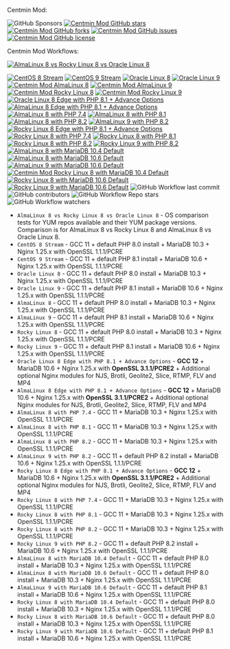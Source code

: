Centmin Mod:

![GitHub Sponsors](https://img.shields.io/github/sponsors/centminmod) [![Centmin Mod GitHub stars](https://img.shields.io/github/stars/centminmod/centminmod.svg?style=flat-square)](https://github.com/centminmod/centminmod/stargazers) [![Centmin Mod GitHub forks](https://img.shields.io/github/forks/centminmod/centminmod.svg?style=flat-square)](https://github.com/centminmod/centminmod/network) [![Centmin Mod GitHub issues](https://img.shields.io/github/issues/centminmod/centminmod.svg?style=flat-square)](https://github.com/centminmod/centminmod/issues) [![Centmin Mod GitHub license](https://img.shields.io/badge/license-GPL-blue.svg?style=flat-square)](https://raw.githubusercontent.com/centminmod/centminmod/master/license.txt)

Centmin Mod Workflows:

[![AlmaLinux 8 vs Rocky Linux 8 vs Oracle Linux 8](https://github.com/centminmod/centminmod-workflows/actions/workflows/almalinux-vs-rockylinux-oracle-linux-8.yml/badge.svg)](https://github.com/centminmod/centminmod-workflows/actions/workflows/almalinux-vs-rockylinux-oracle-linux-8.yml)

[![CentOS 8 Stream](https://github.com/centminmod/centminmod-workflows/actions/workflows/centos8stream.yml/badge.svg)](https://github.com/centminmod/centminmod-workflows/actions/workflows/centos8stream.yml) [![CentOS 9 Stream](https://github.com/centminmod/centminmod-workflows/actions/workflows/centos9stream.yml/badge.svg)](https://github.com/centminmod/centminmod-workflows/actions/workflows/centos9stream.yml) [![Oracle Linux 8](https://github.com/centminmod/centminmod-workflows/actions/workflows/oraclelinux8.yml/badge.svg)](https://github.com/centminmod/centminmod-workflows/actions/workflows/oraclelinux8.yml) [![Oracle Linux 9](https://github.com/centminmod/centminmod-workflows/actions/workflows/oraclelinux9.yml/badge.svg)](https://github.com/centminmod/centminmod-workflows/actions/workflows/oraclelinux9.yml) [![Centmin Mod AlmaLinux 8](https://github.com/centminmod/centminmod-workflows/actions/workflows/main.yml/badge.svg?branch=master)](https://github.com/centminmod/centminmod-workflows/actions/workflows/main.yml) [![Centmin Mod AlmaLinux 9](https://github.com/centminmod/centminmod-workflows/actions/workflows/almalinux9.yml/badge.svg)](https://github.com/centminmod/centminmod-workflows/actions/workflows/almalinux9.yml) [![Centmin Mod Rocky Linux 8](https://github.com/centminmod/centminmod-workflows/actions/workflows/rockylinux8.yml/badge.svg)](https://github.com/centminmod/centminmod-workflows/actions/workflows/rockylinux8.yml) [![Centmin Mod Rocky Linux 9](https://github.com/centminmod/centminmod-workflows/actions/workflows/rockylinux9.yml/badge.svg)](https://github.com/centminmod/centminmod-workflows/actions/workflows/rockylinux9.yml) [![Oracle Linux 8 Edge with PHP 8.1 + Advance Options](https://github.com/centminmod/centminmod-workflows/actions/workflows/oraclelinux8-edge.yml/badge.svg)](https://github.com/centminmod/centminmod-workflows/actions/workflows/oraclelinux8-edge.yml) [![AlmaLinux 8 Edge with PHP 8.1 + Advance Options](https://github.com/centminmod/centminmod-workflows/actions/workflows/almalinux8-edge.yml/badge.svg)](https://github.com/centminmod/centminmod-workflows/actions/workflows/almalinux8-edge.yml) [![AlmaLinux 8 with PHP 7.4](https://github.com/centminmod/centminmod-workflows/actions/workflows/almalinux8-php7.4.yml/badge.svg)](https://github.com/centminmod/centminmod-workflows/actions/workflows/almalinux8-php7.4.yml) [![AlmaLinux 8 with PHP 8.1](https://github.com/centminmod/centminmod-workflows/actions/workflows/almalinux8-php8.1.yml/badge.svg)](https://github.com/centminmod/centminmod-workflows/actions/workflows/almalinux8-php8.1.yml) [![AlmaLinux 8 with PHP 8.2](https://github.com/centminmod/centminmod-workflows/actions/workflows/almalinux8-php8.2.yml/badge.svg)](https://github.com/centminmod/centminmod-workflows/actions/workflows/almalinux8-php8.2.yml) [![AlmaLinux 9 with PHP 8.2](https://github.com/centminmod/centminmod-workflows/actions/workflows/almalinux9-php8.2.yml/badge.svg)](https://github.com/centminmod/centminmod-workflows/actions/workflows/almalinux9-php8.2.yml) [![Rocky Linux 8 Edge with PHP 8.1 + Advance Options](https://github.com/centminmod/centminmod-workflows/actions/workflows/rockylinux8-edge.yml/badge.svg)](https://github.com/centminmod/centminmod-workflows/actions/workflows/rockylinux8-edge.yml) [![Rocky Linux 8 with PHP 7.4](https://github.com/centminmod/centminmod-workflows/actions/workflows/rockylinux8-php7.4.yml/badge.svg)](https://github.com/centminmod/centminmod-workflows/actions/workflows/rockylinux8-php7.4.yml) [![Rocky Linux 8 with PHP 8.1](https://github.com/centminmod/centminmod-workflows/actions/workflows/rockylinux8-php8.1.yml/badge.svg)](https://github.com/centminmod/centminmod-workflows/actions/workflows/rockylinux8-php8.1.yml) [![Rocky Linux 8 with PHP 8.2](https://github.com/centminmod/centminmod-workflows/actions/workflows/rockylinux8-php8.2.yml/badge.svg)](https://github.com/centminmod/centminmod-workflows/actions/workflows/rockylinux8-php8.2.yml) [![Rocky Linux 9 with PHP 8.2](https://github.com/centminmod/centminmod-workflows/actions/workflows/rockylinux9-php8.2.yml/badge.svg)](https://github.com/centminmod/centminmod-workflows/actions/workflows/rockylinux9-php8.2.yml) [![AlmaLinux 8 with MariaDB 10.4 Default](https://github.com/centminmod/centminmod-workflows/actions/workflows/almalinux8-mariadb10.4.yml/badge.svg)](https://github.com/centminmod/centminmod-workflows/actions/workflows/almalinux8-mariadb10.4.yml) [![AlmaLinux 8 with MariaDB 10.6 Default](https://github.com/centminmod/centminmod-workflows/actions/workflows/almalinux8-mariadb10.6.yml/badge.svg)](https://github.com/centminmod/centminmod-workflows/actions/workflows/almalinux8-mariadb10.6.yml) [![AlmaLinux 9 with MariaDB 10.6 Default](https://github.com/centminmod/centminmod-workflows/actions/workflows/almalinux9-mariadb10.6.yml/badge.svg)](https://github.com/centminmod/centminmod-workflows/actions/workflows/almalinux9-mariadb10.6.yml) [![Centmin Mod Rocky Linux 8 with MariaDB 10.4 Default](https://github.com/centminmod/centminmod-workflows/actions/workflows/rockylinux8-mariadb10.4.yml/badge.svg)](https://github.com/centminmod/centminmod-workflows/actions/workflows/rockylinux8-mariadb10.4.yml) [![Rocky Linux 8 with MariaDB 10.6 Default](https://github.com/centminmod/centminmod-workflows/actions/workflows/rockylinux8-mariadb10.6.yml/badge.svg)](https://github.com/centminmod/centminmod-workflows/actions/workflows/rockylinux8-mariadb10.6.yml) [![Rocky Linux 9 with MariaDB 10.6 Default](https://github.com/centminmod/centminmod-workflows/actions/workflows/rockylinux9-mariadb10.6.yml/badge.svg)](https://github.com/centminmod/centminmod-workflows/actions/workflows/rockylinux9-mariadb10.6.yml)
![GitHub Workflow last commit](https://img.shields.io/github/last-commit/centminmod/centminmod-workflows) ![GitHub contributors](https://img.shields.io/github/contributors/centminmod/centminmod-workflows) ![GitHub Workflow Repo stars](https://img.shields.io/github/stars/centminmod/centminmod-workflows) ![GitHub Workflow watchers](https://img.shields.io/github/watchers/centminmod/centminmod-workflows)

* `AlmaLinux 8 vs Rocky Linux 8 vs Oracle Linux 8` - OS comparison tests for YUM repos available and their YUM package versions. Comparison is for AlmaLinux 8 vs Rocky Linux 8 and AlmaLinux 8 vs Oracle Linux 8.
* `CentOS 8 Stream` - GCC 11 + default PHP 8.0 install + MariaDB 10.3 + Nginx 1.25.x with OpenSSL 1.1.1/PCRE
* `CentOS 9 Stream` - GCC 11 + default PHP 8.1 install + MariaDB 10.6 + Nginx 1.25.x with OpenSSL 1.1.1/PCRE
* `Oracle Linux 8` - GCC 11 + default PHP 8.0 install + MariaDB 10.3 + Nginx 1.25.x with OpenSSL 1.1.1/PCRE
* `Oracle Linux 9` - GCC 11 + default PHP 8.1 install + MariaDB 10.6 + Nginx 1.25.x with OpenSSL 1.1.1/PCRE
* `AlmaLinux 8` - GCC 11 + default PHP 8.0 install + MariaDB 10.3 + Nginx 1.25.x with OpenSSL 1.1.1/PCRE
* `AlmaLinux 9` - GCC 11 + default PHP 8.1 install + MariaDB 10.6 + Nginx 1.25.x with OpenSSL 1.1.1/PCRE
* `Rocky Linux 8` - GCC 11 + default PHP 8.0 install + MariaDB 10.3 + Nginx 1.25.x with OpenSSL 1.1.1/PCRE
* `Rocky Linux 9` - GCC 11 + default PHP 8.1 install + MariaDB 10.6 + Nginx 1.25.x with OpenSSL 1.1.1/PCRE
* `Oracle Linux 8 Edge with PHP 8.1 + Advance Options` - **GCC 12** + MariaDB 10.6 + Nginx 1.25.x with **OpenSSL 3.1.1/PCRE2** + Additional optional Nginx modules for NJS, Brotli, Geolite2, Slice, RTMP, FLV and MP4
* `AlmaLinux 8 Edge with PHP 8.1 + Advance Options` - **GCC 12** + MariaDB 10.6 + Nginx 1.25.x with **OpenSSL 3.1.1/PCRE2** + Additional optional Nginx modules for NJS, Brotli, Geolite2, Slice, RTMP, FLV and MP4
* `AlmaLinux 8 with PHP 7.4` - GCC 11 + MariaDB 10.3 + Nginx 1.25.x with OpenSSL 1.1.1/PCRE
* `AlmaLinux 8 with PHP 8.1` - GCC 11 + MariaDB 10.3 + Nginx 1.25.x with OpenSSL 1.1.1/PCRE
* `AlmaLinux 8 with PHP 8.2` - GCC 11 + MariaDB 10.3 + Nginx 1.25.x with OpenSSL 1.1.1/PCRE
* `AlmaLinux 9 with PHP 8.2` - GCC 11 + default PHP 8.2 install + MariaDB 10.6 + Nginx 1.25.x with OpenSSL 1.1.1/PCRE
* `Rocky Linux 8 Edge with PHP 8.1 + Advance Options` - **GCC 12** + MariaDB 10.6  + Nginx 1.25.x with **OpenSSL 3.1.1/PCRE2** + Additional optional Nginx modules for NJS, Brotli, Geolite2, Slice, RTMP, FLV and MP4
* `Rocky Linux 8 with PHP 7.4` - GCC 11 + MariaDB 10.3 + Nginx 1.25.x with OpenSSL 1.1.1/PCRE
* `Rocky Linux 8 with PHP 8.1` - GCC 11 + MariaDB 10.3 + Nginx 1.25.x with OpenSSL 1.1.1/PCRE
* `Rocky Linux 8 with PHP 8.2` - GCC 11 + MariaDB 10.3 + Nginx 1.25.x with OpenSSL 1.1.1/PCRE
* `Rocky Linux 9 with PHP 8.2` - GCC 11 + default PHP 8.2 install + MariaDB 10.6 + Nginx 1.25.x with OpenSSL 1.1.1/PCRE
* `AlmaLinux 8 with MariaDB 10.4 Default` - GCC 11 + default PHP 8.0 install + MariaDB 10.3 + Nginx 1.25.x with OpenSSL 1.1.1/PCRE
* `AlmaLinux 8 with MariaDB 10.6 Default` - GCC 11 + default PHP 8.0 install + MariaDB 10.3 + Nginx 1.25.x with OpenSSL 1.1.1/PCRE
* `AlmaLinux 9 with MariaDB 10.6 Default` - GCC 11 + default PHP 8.1 install + MariaDB 10.6 + Nginx 1.25.x with OpenSSL 1.1.1/PCRE
* `Rocky Linux 8 with MariaDB 10.4 Default` - GCC 11 + default PHP 8.0 install  + MariaDB 10.3 + Nginx 1.25.x with OpenSSL 1.1.1/PCRE
* `Rocky Linux 8 with MariaDB 10.6 Default` - GCC 11 + default PHP 8.0 install  + MariaDB 10.3 + Nginx 1.25.x with OpenSSL 1.1.1/PCRE
* `Rocky Linux 9 with MariaDB 10.6 Default` - GCC 11 + default PHP 8.1 install + MariaDB 10.6 + Nginx 1.25.x with OpenSSL 1.1.1/PCRE